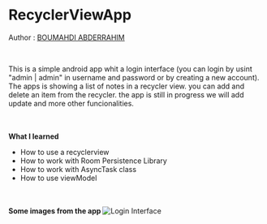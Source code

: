 # RecyclerViewApp

Author : <a href="https://www.linkedin.com/in/abdo-boumahdi/">BOUMAHDI ABDERRAHIM</a>

<br>

This is a simple android app whit a login interface (you can login by usint "admin | admin" in username and password or by creating a new account).
The apps is showing a list of notes in a recycler view. you can add and delete an item from the recycler.
the app is still in progress we will add update and more other funcionalities.

<br><br>
<strong>What I learned </strong>

<ul>
  <li>How to use a recyclerview</li>
  <li>How to work with Room Persistence Library</li>
  <li>How to work with AsyncTask class</li>
  <li>How to use viewModel</li>
</ul>

<br><br>
<strong>Some images from the app </strong>
<img src="https://i.ibb.co/BwvXqkt/Login.jpg" alt="Login Interface" >
